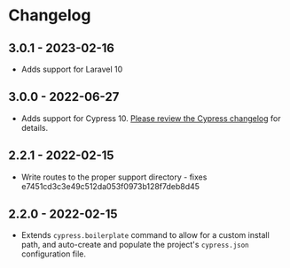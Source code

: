 # Changelog

## 3.0.1 - 2023-02-16

- Adds support for Laravel 10

## 3.0.0 - 2022-06-27

- Adds support for Cypress 10. [Please review the Cypress changelog](https://docs.cypress.io/guides/references/changelog#10-0-0) for details.

## 2.2.1 - 2022-02-15

- Write routes to the proper support directory - fixes e7451cd3c3e49c512da053f0973b128f7deb8d45

## 2.2.0 - 2022-02-15

- Extends `cypress.boilerplate` command to allow for a custom install path, and auto-create and populate the project's `cypress.json` configuration file.
